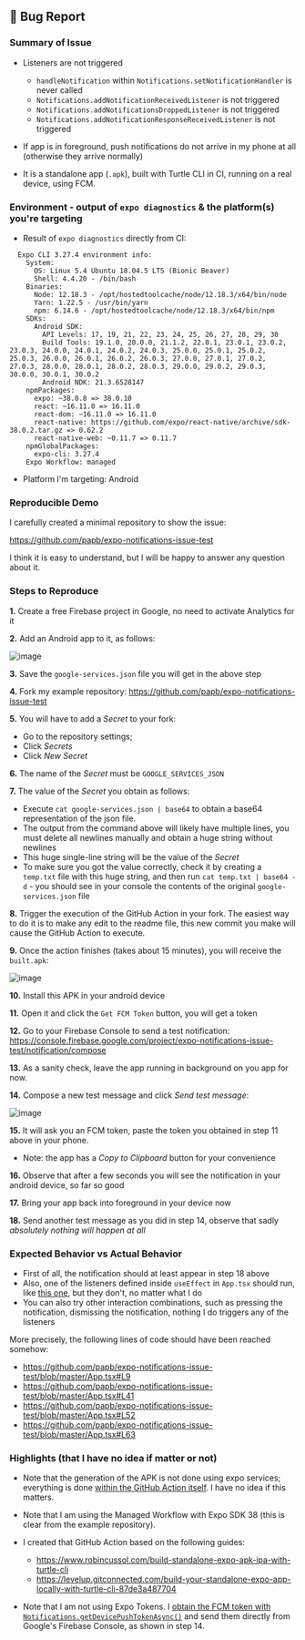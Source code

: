 ## 🐛 Bug Report

### Summary of Issue <!-- (just a few sentences) -->

* Listeners are not triggered
  * `handleNotification` within `Notifications.setNotificationHandler` is never called
  * `Notifications.addNotificationReceivedListener` is not triggered
  * `Notifications.addNotificationsDroppedListener` is not triggered
  * `Notifications.addNotificationResponseReceivedListener` is not triggered

* If app is in foreground, push notifications do not arrive in my phone at all (otherwise they arrive normally)

* It is a standalone app (`.apk`), built with Turtle CLI in CI, running on a real device, using FCM.

### Environment - output of `expo diagnostics` & the platform(s) you're targeting

* Result of `expo diagnostics` directly from CI:

```
  Expo CLI 3.27.4 environment info:
    System:
      OS: Linux 5.4 Ubuntu 18.04.5 LTS (Bionic Beaver)
      Shell: 4.4.20 - /bin/bash
    Binaries:
      Node: 12.18.3 - /opt/hostedtoolcache/node/12.18.3/x64/bin/node
      Yarn: 1.22.5 - /usr/bin/yarn
      npm: 6.14.6 - /opt/hostedtoolcache/node/12.18.3/x64/bin/npm
    SDKs:
      Android SDK:
        API Levels: 17, 19, 21, 22, 23, 24, 25, 26, 27, 28, 29, 30
        Build Tools: 19.1.0, 20.0.0, 21.1.2, 22.0.1, 23.0.1, 23.0.2, 23.0.3, 24.0.0, 24.0.1, 24.0.2, 24.0.3, 25.0.0, 25.0.1, 25.0.2, 25.0.3, 26.0.0, 26.0.1, 26.0.2, 26.0.3, 27.0.0, 27.0.1, 27.0.2, 27.0.3, 28.0.0, 28.0.1, 28.0.2, 28.0.3, 29.0.0, 29.0.2, 29.0.3, 30.0.0, 30.0.1, 30.0.2
        Android NDK: 21.3.6528147
    npmPackages:
      expo: ~38.0.8 => 38.0.10 
      react: ~16.11.0 => 16.11.0 
      react-dom: ~16.11.0 => 16.11.0 
      react-native: https://github.com/expo/react-native/archive/sdk-38.0.2.tar.gz => 0.62.2 
      react-native-web: ~0.11.7 => 0.11.7 
    npmGlobalPackages:
      expo-cli: 3.27.4
    Expo Workflow: managed
```

* Platform I'm targeting: Android

### Reproducible Demo

I carefully created a minimal repository to show the issue:

https://github.com/papb/expo-notifications-issue-test

I think it is easy to understand, but I will be happy to answer any question about it.

### Steps to Reproduce

**1.** Create a free Firebase project in Google, no need to activate Analytics for it

**2.** Add an Android app to it, as follows:

![image](https://user-images.githubusercontent.com/20914054/92674281-5d07fa00-f2f3-11ea-96da-a8453b03c7c8.png)

**3.** Save the `google-services.json` file you will get in the above step

**4.** Fork my example repository: https://github.com/papb/expo-notifications-issue-test

**5.** You will have to add a *Secret* to your fork:
  * Go to the repository settings;
  * Click *Secrets*
  * Click *New Secret*

**6.** The name of the *Secret* must be `GOOGLE_SERVICES_JSON`

**7.** The value of the *Secret* you obtain as follows:
  * Execute `cat google-services.json | base64` to obtain a base64 representation of the json file.
  * The output from the command above will likely have multiple lines, you must delete all newlines manually and obtain a huge string without newlines
  * This huge single-line string will be the value of the *Secret*
  * To make sure you got the value correctly, check it by creating a `temp.txt` file with this huge string, and then run `cat temp.txt | base64 -d` - you should see in your console the contents of the original `google-services.json` file

**8.** Trigger the execution of the GitHub Action in your fork. The easiest way to do it is to make any edit to the readme file, this new commit you make will cause the GitHub Action to execute.

**9.** Once the action finishes (takes about 15 minutes), you will receive the `built.apk`:

![image](https://user-images.githubusercontent.com/20914054/92674089-fda9ea00-f2f2-11ea-9de1-277d72f592c8.png)

**10.** Install this APK in your android device

**11.** Open it and click the `Get FCM Token` button, you will get a token

**12.** Go to your Firebase Console to send a test notification: https://console.firebase.google.com/project/expo-notifications-issue-test/notification/compose

**13.** As a sanity check, leave the app running in background on you app for now.

**14.** Compose a new test message and click *Send test message*:

![image](https://user-images.githubusercontent.com/20914054/92620938-9c096180-f299-11ea-9ccb-e137e2d363f0.png)

**15.** It will ask you an FCM token, paste the token you obtained in step 11 above in your phone.
  * Note: the app has a *Copy to Clipboard* button for your convenience

**16.** Observe that after a few seconds you will see the notification in your android device, so far so good

**17.** Bring your app back into foreground in your device now

**18.** Send another test message as you did in step 14, observe that sadly *absolutely nothing will happen at all*

### Expected Behavior vs Actual Behavior

* First of all, the notification should at least appear in step 18 above
* Also, one of the listeners defined inside `useEffect` in `App.tsx` should run, like [this one](https://github.com/papb/expo-notifications-issue-test/blob/master/App.tsx#L41), but they don't, no matter what I do
* You can also try other interaction combinations, such as pressing the notification, dismissing the notification, nothing I do triggers any of the listeners

More precisely, the following lines of code should have been reached somehow:
  * https://github.com/papb/expo-notifications-issue-test/blob/master/App.tsx#L9
  * https://github.com/papb/expo-notifications-issue-test/blob/master/App.tsx#L41
  * https://github.com/papb/expo-notifications-issue-test/blob/master/App.tsx#L52
  * https://github.com/papb/expo-notifications-issue-test/blob/master/App.tsx#L63

### Highlights (that I have no idea if matter or not)

* Note that the generation of the APK is not done using expo services; everything is done [within the GitHub Action itself](https://github.com/papb/expo-notifications-issue-test/blob/master/.github/workflows/ci.yml). I have no idea if this matters.

* Note that I am using the Managed Workflow with Expo SDK 38 (this is clear from the example repository).

* I created that GitHub Action based on the following guides:
  * https://www.robincussol.com/build-standalone-expo-apk-ipa-with-turtle-cli
  * https://levelup.gitconnected.com/build-your-standalone-expo-app-locally-with-turtle-cli-87de3a487704

* Note that I am not using Expo Tokens. I [obtain the FCM token with `Notifications.getDevicePushTokenAsync()`](https://github.com/papb/expo-notifications-issue-test/blob/master/src/get-token.ts#L9) and send them directly from Google's Firebase Console, as shown in step 14.
